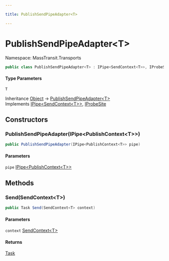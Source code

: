 ```yaml
---

title: PublishSendPipeAdapter<T>

---
```


# PublishSendPipeAdapter\<T\>

Namespace: MassTransit.Transports

```csharp
public class PublishSendPipeAdapter<T> : IPipe<SendContext<T>>, IProbeSite
```

#### Type Parameters

`T`<br/>

Inheritance [Object](https://learn.microsoft.com/en-us/dotnet/api/system.object) → [PublishSendPipeAdapter\<T\>](../masstransit-transports/publishsendpipeadapter-1)<br/>
Implements [IPipe\<SendContext\<T\>\>](../masstransit/ipipe-1), [IProbeSite](../masstransit/iprobesite)

## Constructors

### **PublishSendPipeAdapter(IPipe\<PublishContext\<T\>\>)**

```csharp
public PublishSendPipeAdapter(IPipe<PublishContext<T>> pipe)
```

#### Parameters

`pipe` [IPipe\<PublishContext\<T\>\>](../masstransit/ipipe-1)<br/>

## Methods

### **Send(SendContext\<T\>)**

```csharp
public Task Send(SendContext<T> context)
```

#### Parameters

`context` [SendContext\<T\>](../masstransit/sendcontext-1)<br/>

#### Returns

[Task](https://learn.microsoft.com/en-us/dotnet/api/system.threading.tasks.task)<br/>
